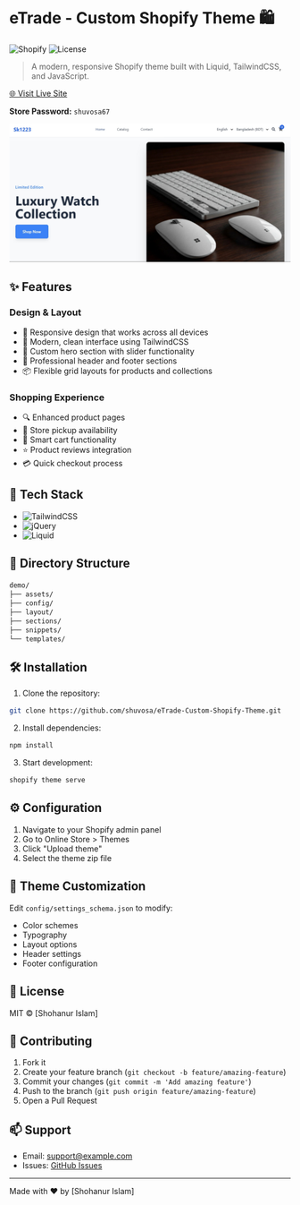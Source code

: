 # eTrade - Custom Shopify Theme 🛍️

![Shopify](https://img.shields.io/badge/Shopify-Theme-7AB55C)
![License](https://img.shields.io/badge/license-MIT-blue.svg)

> A modern, responsive Shopify theme built with Liquid, TailwindCSS, and JavaScript.


[🌐 Visit Live Site](https://sk1223.myshopify.com/)

**Store Password:** `shuvosa67`

![Sketch Illustration](./assets/screenshot.png)
## ✨ Features

### Design & Layout
- 🎨 Responsive design that works across all devices
- 📱 Modern, clean interface using TailwindCSS
- 🎯 Custom hero section with slider functionality
- 📑 Professional header and footer sections
- 📦 Flexible grid layouts for products and collections

### Shopping Experience
- 🔍 Enhanced product pages
- 🏪 Store pickup availability
- 🛒 Smart cart functionality
- ⭐ Product reviews integration
- 💳 Quick checkout process

## 🚀 Tech Stack

- ![TailwindCSS](https://img.shields.io/badge/TailwindCSS-v3.0-38B2AC)
- ![jQuery](https://img.shields.io/badge/jQuery-3.7.1-0769AD)
- ![Liquid](https://img.shields.io/badge/Liquid-Latest-67b8de)

## 📁 Directory Structure

```
demo/
├── assets/
├── config/
├── layout/
├── sections/
├── snippets/
└── templates/
```

## 🛠️ Installation

1. Clone the repository:
```bash
git clone https://github.com/shuvosa/eTrade-Custom-Shopify-Theme.git
```

2. Install dependencies:
```bash
npm install
```

3. Start development:
```bash
shopify theme serve
```

## ⚙️ Configuration

1. Navigate to your Shopify admin panel
2. Go to Online Store > Themes
3. Click "Upload theme"
4. Select the theme zip file

## 🎨 Theme Customization

Edit `config/settings_schema.json` to modify:

- Color schemes
- Typography
- Layout options
- Header settings
- Footer configuration

## 📝 License

MIT © [Shohanur Islam]

## 🤝 Contributing

1. Fork it
2. Create your feature branch (`git checkout -b feature/amazing-feature`)
3. Commit your changes (`git commit -m 'Add amazing feature'`)
4. Push to the branch (`git push origin feature/amazing-feature`)
5. Open a Pull Request

## 📫 Support

- Email: support@example.com
- Issues: [GitHub Issues](https://github.com/shuvosa/eTrade-Custom-Shopify-Theme/issues)


---
Made with ❤️ by [Shohanur Islam]
